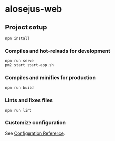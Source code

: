 # alosejus-web

## Project setup
```
npm install
```

### Compiles and hot-reloads for development
```
npm run serve
pm2 start start-app.sh
```

### Compiles and minifies for production
```
npm run build
```

### Lints and fixes files
```
npm run lint
```

### Customize configuration
See [Configuration Reference](https://cli.vuejs.org/config/).
